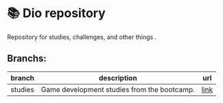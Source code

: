 # 📚 Dio repository
 Repository for studies, challenges, and other things .  

 ## Branchs:
 branch | description | url
 --- | --- | ---
 studies | Game development studies from the bootcamp. | [link](https://web.dio.me/track/potencia-tech-ifood-desenvolvimento-de-jogos)


